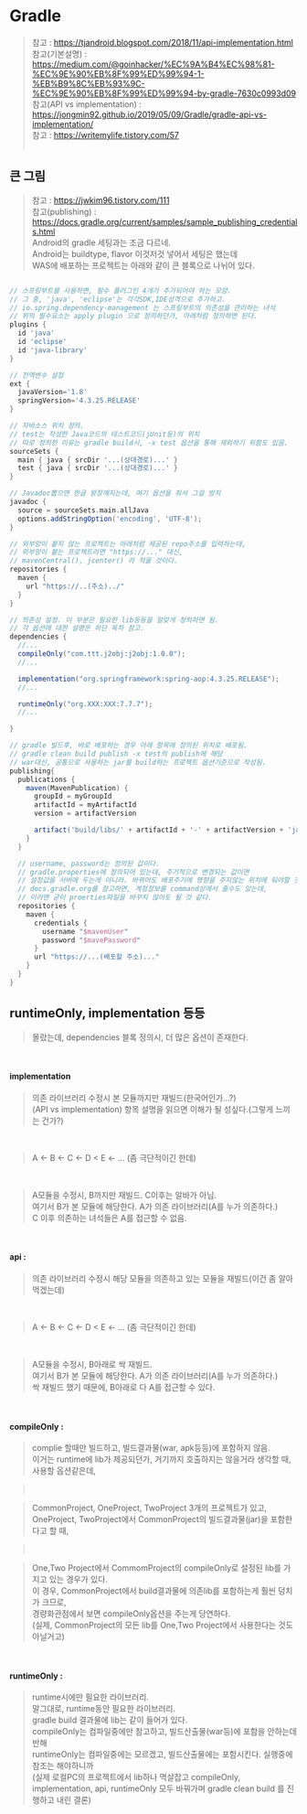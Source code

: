 # Gradle
> 참고 : https://tjandroid.blogspot.com/2018/11/api-implementation.html <br>
> 참고(기본설명) : https://medium.com/@goinhacker/%EC%9A%B4%EC%98%81-%EC%9E%90%EB%8F%99%ED%99%94-1-%EB%B9%8C%EB%93%9C-%EC%9E%90%EB%8F%99%ED%99%94-by-gradle-7630c0993d09 <br>
> 참고(API vs implementation) : https://jongmin92.github.io/2019/05/09/Gradle/gradle-api-vs-implementation/ <br>
> 참고 : https://writemylife.tistory.com/57 <br>
> <br>
> 

## 큰 그림
> 참고 : https://jwkim96.tistory.com/111 <br>
> 참고(publishing) : https://docs.gradle.org/current/samples/sample_publishing_credentials.html <br>
> Android의 gradle 세팅과는 조금 다르네.   
> Android는 buildtype, flavor 이것저것 넣어서 세팅은 했는데   
> WAS에 배포하는 프로젝트는 아래와 같이 큰 블록으로 나뉘어 있다.   

```gradle

// 스프링부트를 사용하면, 필수 플러그인 4개가 추가되어야 하는 모양.
// 그 중, 'java', 'eclipse'는 각각SDK,IDE성격으로 추가하고.
// io.spring.dependency-management 는 스프링부트의 의존성을 관리하는 녀석
// 위의 필수요소는 apply plugin 으로 정의하던가, 아래처럼 정의하면 된다.
plugins {
  id 'java'
  id 'eclipse'
  id 'java-library'
}

// 전역변수 설정
ext {
  javaVersion='1.8'
  springVersion='4.3.25.RELEASE'
}

// 자바소스 위치 정의.
// test는 작성한 Java코드의 테스트코드(jUnit등)의 위치
// 따로 정의한 이유는 gradle build시, -x test 옵션을 통해 제외하기 위함도 있음.
sourceSets {
  main { java { srcDir '...(상대경로)...' }
  test { java { srcDir '...(상대경로)...' }
}

// Javadoc뽑으면 한글 왕창깨지는데, 여기 옵션을 줘서 그걸 방지
javadoc { 
  source = sourceSets.main.allJava
  options.addStringOption('encoding', 'UTF-8');
}

// 외부망이 붙지 않는 프로젝트는 아래처럼 제공된 repo주소를 입력하는데,   
// 외부망이 붙는 프로젝트라면 "https://..." 대신,   
// mavenCentral(), jcenter() 라 적을 것이다.
repositories {
  maven {
    url "https://..(주소)../"
  }
}

// 의존성 설정. 이 부분은 필요한 lib등등을 알맞게 정의하면 됨.
// 각 옵션에 대한 설명은 하단 목차 참고.
dependencies {
  //...
  compileOnly("com.ttt.j2obj:j2obj:1.0.0");
  //...

  implementation("org.springframework:spring-aop:4.3.25.RELEASE");
  //...

  runtimeOnly("org.XXX:XXX:7.7.7");
  //...

}

// gradle 빌드후, 바로 배포하는 경우 아래 항목에 정의된 위치로 배포됨.
// gradle clean build publish -x test의 publish에 해당
// war대신, 공통으로 사용하는 jar를 build하는 프로젝트 옵션기준으로 작성됨.
publishing{
  publications {
    maven(MavenPublication) {
      groupId = myGroupId
      artifactId = myArtifactId
      version = artifactVersion

      artifact('build/libs/' + artifactId + '-' + artifactVersion + 'jar') { extension 'jar' }
    }
  }

  // username, password는 정의된 값이다. 
  // gradle.properties에 정의되어 있는데, 주기적으로 변경되는 값이면
  // 설정값을 서버에 두는게 아니라. 바뀌어도 배포주기에 영향을 주지않는 위치에 둬야할 것 같다.
  // docs.gradle.org를 참고하면, 계정정보를 command상에서 줄수도 있는데, 
  // 이러면 굳이 proerties파일을 바꾸지 않아도 될 것 같다.
  repositories {
    maven {
      credentials {
        username "$mavenUser"
        password "$mavePassword"
      }
      url "https://...(배포할 주소)..."
    }
  }
}

```

## runtimeOnly, implementation 등등
> 몰랐는데, dependencies 블록 정의시, 더 많은 옵션이 존재한다.   

<br>

#### implementation
> 의존 라이브러리 수정시 본 모듈까지만 재빌드(한국어인가...?)      
> (API vs implementation) 항목 설명을 읽으면 이해가 될 성싶다.(그렇게 느끼는 건가?)   
<br>

> A <- B <- C <- D < E <- ... (좀 극단적이긴 한데)   
<br>

> A모듈을 수정시, B까지만 재빌드. C이후는 알바가 아님.   
> 여기서 B가 본 모듈에 해당한다. A가 의존 라이브러리(A를 누가 의존하다.)   
> C 이후 의존하는 녀석들은 A를 접근할 수 없음.   

<br>

#### api :   
> 의존 라이브러리 수정시 해당 모듈을 의존하고 있는 모듈을 재빌드(이건 좀 알아먹겠는데)   
<br>

> A <- B <- C <- D < E <- ... (좀 극단적이긴 한데)   
<br>

> A모듈을 수정시, B아래로 싹 재빌드.   
> 여기서 B가 본 모듈에 해당한다. A가 의존 라이브러리(A를 누가 의존하다.)   
> 싹 재빌드 했기 때문에, B아래로 다 A를 접근할 수 있다.   

<br>

#### compileOnly :   
> complie 할때만 빌드하고, 빌드결과물(war, apk등등)에 포함하지 않음.   
> 이거는 runtime에 lib가 제공되던가, 거기까지 호출하지는 않을거라 생각할 때,   
> 사용할 옵션같은데,   

> <br>

> CommonProject, OneProject, TwoProject 3개의 프로젝트가 있고,   
> OneProject, TwoProject에서 CommonProject의 빌드결과물(jar)을 포함한다고 할 때,   

> <br>

> One,Two Project에서 CommomProject의 compileOnly로 설정된 lib를 가지고 있는 경우가 있다.   
> 이 경우, CommonProject에서 build결과물에 의존lib를 포함하는게 훨씬 덩치가 크므로,   
> 경량화관점에서 보면 compileOnly옵션을 주는게 당연하다.   
> (실제, CommonProject의 모든 lib를 One,Two Project에서 사용한다는 것도 아닐거고)   
<br>

#### runtimeOnly :   
> runtime시에만 필요한 라이브러리.   
> 말그대로, runtime동안 필요한 라이브러리.   
> gradle build 결과물에 lib는 같이 들어가 있다.   
> compileOnly는 컴파일중에만 참고하고, 빌드산출물(war등)에 포함을 안하는데 반해   
> runtimeOnly는 컴파일중에는 모르겠고, 빌드산출물에는 포함시킨다. 실행중에 참조는 해야하니까   
> (실제 로컬PC의 프로젝트에서 lib하나 멱살잡고 compileOnly, implementation, api, runtimeOnly 모두 바꿔가며 gradle clean build 를 진행하고 내린 결론)   

